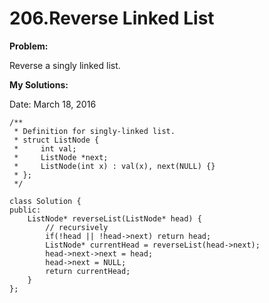 # 206.Reverse Linked List
**Problem:**

Reverse a singly linked list. 

**My Solutions:**

Date: March 18, 2016

    /**
     * Definition for singly-linked list.
     * struct ListNode {
     *     int val;
     *     ListNode *next;
     *     ListNode(int x) : val(x), next(NULL) {}
     * };
     */

    class Solution {
    public:
        ListNode* reverseList(ListNode* head) {
            // recursively 
            if(!head || !head->next) return head;
            ListNode* currentHead = reverseList(head->next);
            head->next->next = head;
            head->next = NULL;
            return currentHead;
        }
    };


